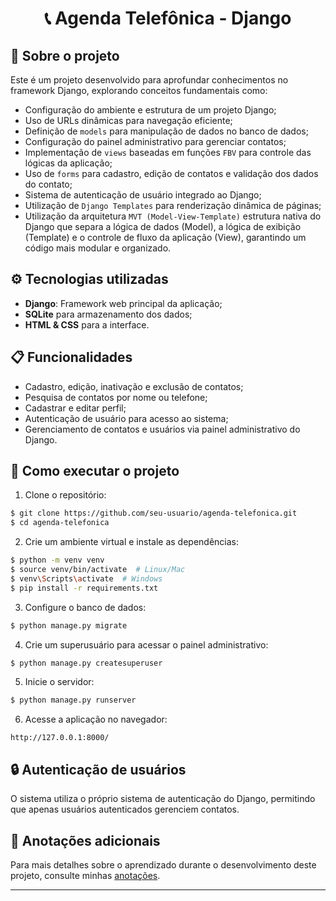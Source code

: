 <h1 align="center">
  📞 Agenda Telefônica - Django
</h1>

## :rocket: Sobre o projeto

Este é um projeto desenvolvido para aprofundar conhecimentos no framework Django, explorando conceitos fundamentais como:

- Configuração do ambiente e estrutura de um projeto Django;
- Uso de URLs dinâmicas para navegação eficiente;
- Definição de `models` para manipulação de dados no banco de dados;
- Configuração do painel administrativo para gerenciar contatos;
- Implementação de `views` baseadas em funções `FBV` para controle das lógicas da aplicação;
- Uso de `forms` para cadastro, edição de contatos e validação dos dados do contato;
- Sistema de autenticação de usuário integrado ao Django;
- Utilização de `Django Templates` para renderização dinâmica de páginas;
- Utilização da arquitetura `MVT (Model-View-Template)` estrutura nativa do Django que separa a lógica de dados (Model), a lógica de exibição (Template) e o controle de fluxo da aplicação (View), garantindo um código mais modular e organizado.

## :gear: Tecnologias utilizadas

- **Django**: Framework web principal da aplicação;
- **SQLite** para armazenamento dos dados;
- **HTML & CSS** para a interface.

## :clipboard: Funcionalidades

- Cadastro, edição, inativação e exclusão de contatos;
- Pesquisa de contatos por nome ou telefone;
- Cadastrar e editar perfil;
- Autenticação de usuário para acesso ao sistema;
- Gerenciamento de contatos e usuários via painel administrativo do Django.

## :hammer: Como executar o projeto

1. Clone o repositório:
```bash
$ git clone https://github.com/seu-usuario/agenda-telefonica.git
$ cd agenda-telefonica
```

2. Crie um ambiente virtual e instale as dependências:
```bash
$ python -m venv venv
$ source venv/bin/activate  # Linux/Mac
$ venv\Scripts\activate  # Windows
$ pip install -r requirements.txt
```

3. Configure o banco de dados:
```bash
$ python manage.py migrate
```

4. Crie um superusuário para acessar o painel administrativo:
```bash
$ python manage.py createsuperuser
```

5. Inicie o servidor:
```bash
$ python manage.py runserver
```

6. Acesse a aplicação no navegador:
```
http://127.0.0.1:8000/
```

## :lock: Autenticação de usuários
O sistema utiliza o próprio sistema de autenticação do Django, permitindo que apenas usuários autenticados gerenciem contatos.

## :notebook: Anotações adicionais
Para mais detalhes sobre o aprendizado durante o desenvolvimento deste projeto, consulte minhas [anotações](https://github.com/ThomasNicholas21/ProjetoAgenda/tree/master/anotacoes).

---
